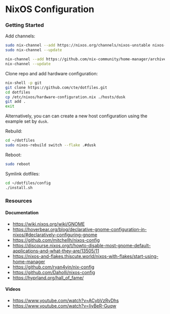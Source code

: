 # NixOS Configuration

### Getting Started

Add channels:

```sh
sudo nix-channel --add https://nixos.org/channels/nixos-unstable nixos-unstable
sudo nix-channel --update

nix-channel --add https://github.com/nix-community/home-manager/archive/master.tar.gz home-manager
nix-channel --update
```

Clone repo and add hardware configuration:

```sh
nix-shell -p git
git clone https://github.com/cte/dotfiles.git
cd dotfiles
cp /etc/nixos/hardware-configuration.nix ./hosts/dusk
git add .
exit
```

Alternatively, you can can create a new host configuration using the example set by `dusk`.

Rebuild:

```sh
cd ~/dotfiles
sudo nixos-rebuild switch --flake .#dusk
```

Reboot:

```sh
sudo reboot
```

Symlink dotfiles:

```sh
cd ~/dotfiles/config
./install.sh
```

### Resources

#### Documentation
- https://wiki.nixos.org/wiki/GNOME
- https://hoverbear.org/blog/declarative-gnome-configuration-in-nixos/#declaratively-configuring-gnome
- https://github.com/mitchellh/nixos-config
- https://discourse.nixos.org/t/howto-disable-most-gnome-default-applications-and-what-they-are/13505/11
- https://nixos-and-flakes.thiscute.world/nixos-with-flakes/start-using-home-manager
- https://github.com/ryan4yin/nix-config
- https://github.com/Daholli/nixos-config
- https://hyprland.org/hall_of_fame/

#### Videos
- https://www.youtube.com/watch?v=ACybVzRvDhs
- https://www.youtube.com/watch?v=IiyBeR-Guqw
